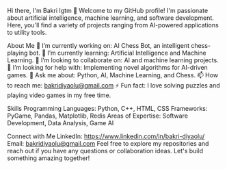 Hi there, I'm Bakri Igtm 👋
Welcome to my GitHub profile! I'm passionate about artificial intelligence, machine learning, and software development. Here, you'll find a variety of projects ranging from AI-powered applications to utility tools.

About Me
🔭 I’m currently working on: AI Chess Bot, an intelligent chess-playing bot.
🌱 I’m currently learning: Artificial Intelligence and Machine Learning.
👯 I’m looking to collaborate on: AI and machine learning projects.
🤔 I’m looking for help with: Implementing novel algorithms for AI-driven games.
💬 Ask me about: Python, AI, Machine Learning, and Chess.
📫 How to reach me: bakridiyaolu@gmail.com
⚡ Fun fact: I love solving puzzles and playing video games in my free time.


Skills
Programming Languages: Python, C++, HTML, CSS
Frameworks: PyGame, Pandas, Matplotlib, Redis
Areas of Expertise: Software Development, Data Analysis, Game AI

Connect with Me
LinkedIn: https://www.linkedin.com/in/bakri-diyaolu/
Email: bakridiyaolu@gmail.com
Feel free to explore my repositories and reach out if you have any questions or collaboration ideas. Let's build something amazing together!



<!---
Bakri-Igtm/Bakri-Igtm is a ✨ special ✨ repository because its `README.md` (this file) appears on your GitHub profile.
You can click the Preview link to take a look at your changes.
--->
